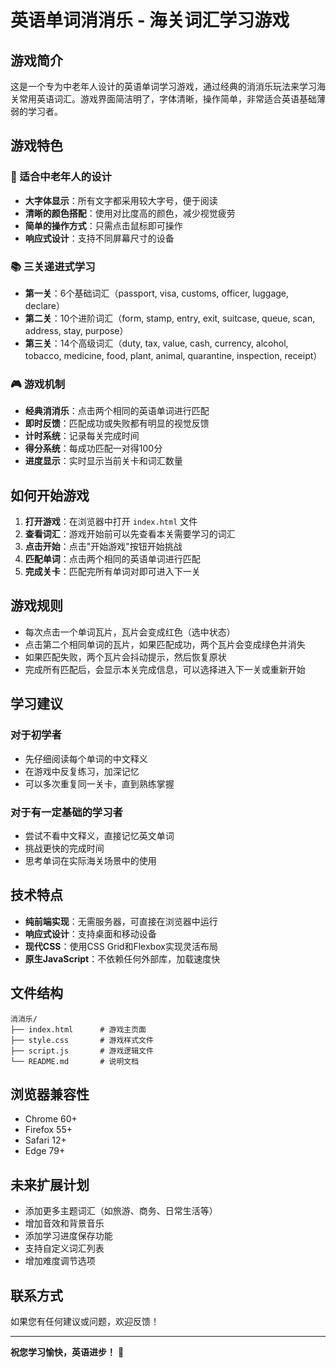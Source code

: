 # 英语单词消消乐 - 海关词汇学习游戏

## 游戏简介

这是一个专为中老年人设计的英语单词学习游戏，通过经典的消消乐玩法来学习海关常用英语词汇。游戏界面简洁明了，字体清晰，操作简单，非常适合英语基础薄弱的学习者。

## 游戏特色

### 🎯 适合中老年人的设计
- **大字体显示**：所有文字都采用较大字号，便于阅读
- **清晰的颜色搭配**：使用对比度高的颜色，减少视觉疲劳
- **简单的操作方式**：只需点击鼠标即可操作
- **响应式设计**：支持不同屏幕尺寸的设备

### 📚 三关递进式学习
- **第一关**：6个基础词汇（passport, visa, customs, officer, luggage, declare）
- **第二关**：10个进阶词汇（form, stamp, entry, exit, suitcase, queue, scan, address, stay, purpose）
- **第三关**：14个高级词汇（duty, tax, value, cash, currency, alcohol, tobacco, medicine, food, plant, animal, quarantine, inspection, receipt）

### 🎮 游戏机制
- **经典消消乐**：点击两个相同的英语单词进行匹配
- **即时反馈**：匹配成功或失败都有明显的视觉反馈
- **计时系统**：记录每关完成时间
- **得分系统**：每成功匹配一对得100分
- **进度显示**：实时显示当前关卡和词汇数量

## 如何开始游戏

1. **打开游戏**：在浏览器中打开 `index.html` 文件
2. **查看词汇**：游戏开始前可以先查看本关需要学习的词汇
3. **点击开始**：点击"开始游戏"按钮开始挑战
4. **匹配单词**：点击两个相同的英语单词进行匹配
5. **完成关卡**：匹配完所有单词对即可进入下一关

## 游戏规则

- 每次点击一个单词瓦片，瓦片会变成红色（选中状态）
- 点击第二个相同单词的瓦片，如果匹配成功，两个瓦片会变成绿色并消失
- 如果匹配失败，两个瓦片会抖动提示，然后恢复原状
- 完成所有匹配后，会显示本关完成信息，可以选择进入下一关或重新开始

## 学习建议

### 对于初学者
- 先仔细阅读每个单词的中文释义
- 在游戏中反复练习，加深记忆
- 可以多次重复同一关卡，直到熟练掌握

### 对于有一定基础的学习者
- 尝试不看中文释义，直接记忆英文单词
- 挑战更快的完成时间
- 思考单词在实际海关场景中的使用

## 技术特点

- **纯前端实现**：无需服务器，可直接在浏览器中运行
- **响应式设计**：支持桌面和移动设备
- **现代CSS**：使用CSS Grid和Flexbox实现灵活布局
- **原生JavaScript**：不依赖任何外部库，加载速度快

## 文件结构

```
消消乐/
├── index.html      # 游戏主页面
├── style.css       # 游戏样式文件
├── script.js       # 游戏逻辑文件
└── README.md       # 说明文档
```

## 浏览器兼容性

- Chrome 60+
- Firefox 55+
- Safari 12+
- Edge 79+

## 未来扩展计划

- 添加更多主题词汇（如旅游、商务、日常生活等）
- 增加音效和背景音乐
- 添加学习进度保存功能
- 支持自定义词汇列表
- 增加难度调节选项

## 联系方式

如果您有任何建议或问题，欢迎反馈！

---

**祝您学习愉快，英语进步！** 🎉
